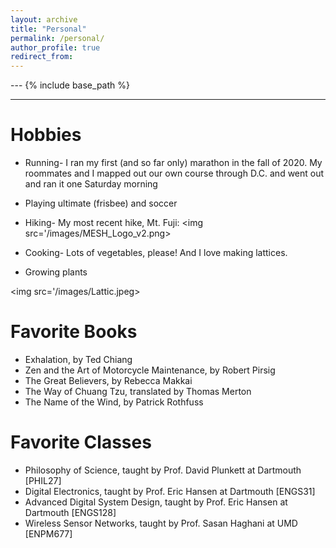 ```yaml
---
layout: archive
title: "Personal"
permalink: /personal/
author_profile: true
redirect_from:
---
```


--- {% include base_path %}
***

Hobbies
======
* Running- I ran my first (and so far only) marathon in the fall of 2020. My roommates and I mapped out our own course through D.C. and went out and ran it one Saturday morning
* Playing ultimate (frisbee) and soccer
* Hiking- My most recent hike, Mt. Fuji:
<img src='/images/MESH_Logo_v2.png>
* Cooking- Lots of vegetables, please! And I love making lattices.

* Growing plants

<img src='/images/Lattic.jpeg>

Favorite Books
======
* Exhalation, by Ted Chiang
* Zen and the Art of Motorcycle Maintenance, by Robert Pirsig
* The Great Believers, by Rebecca Makkai
* The Way of Chuang Tzu, translated by Thomas Merton
* The Name of the Wind, by Patrick Rothfuss

Favorite Classes
======
* Philosophy of Science, taught by Prof. David Plunkett at Dartmouth [PHIL27]
* Digital Electronics, taught by Prof. Eric Hansen at Dartmouth [ENGS31]
* Advanced Digital System Design, taught by Prof. Eric Hansen at Dartmouth [ENGS128]
* Wireless Sensor Networks, taught by Prof. Sasan Haghani at UMD [ENPM677]